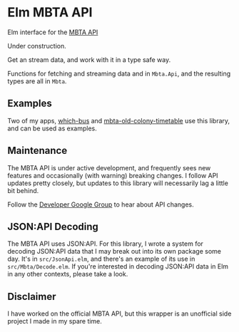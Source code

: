 # Elm MBTA API

Elm interface for the [MBTA API](https://api-v3.mbta.com/)

Under construction.

Get an stream data, and work with it in a type safe way.

Functions for fetching and streaming data and in `Mbta.Api`,
and the resulting types are all in `Mbta`.

## Examples

Two of my apps, [which-bus](https://github.com/skyqrose/which-bus) and [mbta-old-colony-timetable](https://github.com/skyqrose/mbta-old-colony-timetable) use this library, and can be used as examples.

## Maintenance

The MBTA API is under active development,
and frequently sees new features and occasionally (with warning) breaking changes.
I follow API updates pretty closely,
but updates to this library will necessarily lag a little bit behind.

Follow the [Developer Google Group](https://groups.google.com/forum/#!forum/massdotdevelopers) to hear about API changes.

## JSON:API Decoding

The MBTA API uses JSON:API.
For this library, I wrote a system for decoding JSON:API data
that I may break out into its own package some day.
It's in `src/JsonApi.elm`,
and there's an example of its use in `src/Mbta/Decode.elm`.
If you're interested in decoding JSON:API data in Elm in any other contexts,
please take a look.

## Disclaimer

I have worked on the official MBTA API,
but this wrapper is an unofficial side project I made in my spare time.
